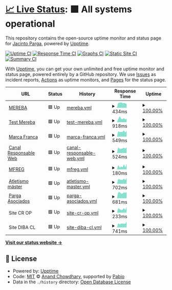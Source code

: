 # [📈 Live Status](https://jparga.github.io/upptime): <!--live status--> **🟩 All systems operational**

This repository contains the open-source uptime monitor and status page for [Jacinto Parga](https://jparga.github.io/upptime), powered by [Upptime](https://github.com/upptime/upptime).

[![Uptime CI](https://github.com/jparga/upptime/workflows/Uptime%20CI/badge.svg)](https://github.com/jparga/upptime/actions?query=workflow%3A%22Uptime+CI%22)
[![Response Time CI](https://github.com/jparga/upptime/workflows/Response%20Time%20CI/badge.svg)](https://github.com/jparga/upptime/actions?query=workflow%3A%22Response+Time+CI%22)
[![Graphs CI](https://github.com/jparga/upptime/workflows/Graphs%20CI/badge.svg)](https://github.com/jparga/upptime/actions?query=workflow%3A%22Graphs+CI%22)
[![Static Site CI](https://github.com/jparga/upptime/workflows/Static%20Site%20CI/badge.svg)](https://github.com/jparga/upptime/actions?query=workflow%3A%22Static+Site+CI%22)
[![Summary CI](https://github.com/jparga/upptime/workflows/Summary%20CI/badge.svg)](https://github.com/jparga/upptime/actions?query=workflow%3A%22Summary+CI%22)

With [Upptime](https://upptime.js.org), you can get your own unlimited and free uptime monitor and status page, powered entirely by a GitHub repository. We use [Issues](https://github.com/jparga/upptime/issues) as incident reports, [Actions](https://github.com/jparga/upptime/actions) as uptime monitors, and [Pages](https://jparga.github.io/upptime) for the status page.

<!--start: status pages-->
<!-- This summary is generated by Upptime (https://github.com/upptime/upptime) -->
<!-- Do not edit this manually, your changes will be overwritten -->
<!-- prettier-ignore -->
| URL | Status | History | Response Time | Uptime |
| --- | ------ | ------- | ------------- | ------ |
| <img alt="" src="https://icons.duckduckgo.com/ip3/www.mereba.com.ico" height="13"> [MEREBA](https://www.mereba.com) | 🟩 Up | [mereba.yml](https://github.com/jparga/upptime/commits/HEAD/history/mereba.yml) | <details><summary><img alt="Response time graph" src="./graphs/mereba/response-time-week.png" height="20"> 434ms</summary><br><a href="https://jparga.github.io/upptime/history/mereba"><img alt="Response time 1010" src="https://img.shields.io/endpoint?url=https%3A%2F%2Fraw.githubusercontent.com%2Fjparga%2Fupptime%2FHEAD%2Fapi%2Fmereba%2Fresponse-time.json"></a><br><a href="https://jparga.github.io/upptime/history/mereba"><img alt="24-hour response time 348" src="https://img.shields.io/endpoint?url=https%3A%2F%2Fraw.githubusercontent.com%2Fjparga%2Fupptime%2FHEAD%2Fapi%2Fmereba%2Fresponse-time-day.json"></a><br><a href="https://jparga.github.io/upptime/history/mereba"><img alt="7-day response time 434" src="https://img.shields.io/endpoint?url=https%3A%2F%2Fraw.githubusercontent.com%2Fjparga%2Fupptime%2FHEAD%2Fapi%2Fmereba%2Fresponse-time-week.json"></a><br><a href="https://jparga.github.io/upptime/history/mereba"><img alt="30-day response time 424" src="https://img.shields.io/endpoint?url=https%3A%2F%2Fraw.githubusercontent.com%2Fjparga%2Fupptime%2FHEAD%2Fapi%2Fmereba%2Fresponse-time-month.json"></a><br><a href="https://jparga.github.io/upptime/history/mereba"><img alt="1-year response time 1010" src="https://img.shields.io/endpoint?url=https%3A%2F%2Fraw.githubusercontent.com%2Fjparga%2Fupptime%2FHEAD%2Fapi%2Fmereba%2Fresponse-time-year.json"></a></details> | <details><summary><a href="https://jparga.github.io/upptime/history/mereba">100.00%</a></summary><a href="https://jparga.github.io/upptime/history/mereba"><img alt="All-time uptime 100.00%" src="https://img.shields.io/endpoint?url=https%3A%2F%2Fraw.githubusercontent.com%2Fjparga%2Fupptime%2FHEAD%2Fapi%2Fmereba%2Fuptime.json"></a><br><a href="https://jparga.github.io/upptime/history/mereba"><img alt="24-hour uptime 100.00%" src="https://img.shields.io/endpoint?url=https%3A%2F%2Fraw.githubusercontent.com%2Fjparga%2Fupptime%2FHEAD%2Fapi%2Fmereba%2Fuptime-day.json"></a><br><a href="https://jparga.github.io/upptime/history/mereba"><img alt="7-day uptime 100.00%" src="https://img.shields.io/endpoint?url=https%3A%2F%2Fraw.githubusercontent.com%2Fjparga%2Fupptime%2FHEAD%2Fapi%2Fmereba%2Fuptime-week.json"></a><br><a href="https://jparga.github.io/upptime/history/mereba"><img alt="30-day uptime 100.00%" src="https://img.shields.io/endpoint?url=https%3A%2F%2Fraw.githubusercontent.com%2Fjparga%2Fupptime%2FHEAD%2Fapi%2Fmereba%2Fuptime-month.json"></a><br><a href="https://jparga.github.io/upptime/history/mereba"><img alt="1-year uptime 100.00%" src="https://img.shields.io/endpoint?url=https%3A%2F%2Fraw.githubusercontent.com%2Fjparga%2Fupptime%2FHEAD%2Fapi%2Fmereba%2Fuptime-year.json"></a></details>
| <img alt="" src="https://icons.duckduckgo.com/ip3/mereba.com.es.ico" height="13"> [Test Mereba](https://mereba.com.es) | 🟩 Up | [test-mereba.yml](https://github.com/jparga/upptime/commits/HEAD/history/test-mereba.yml) | <details><summary><img alt="Response time graph" src="./graphs/test-mereba/response-time-week.png" height="20"> 918ms</summary><br><a href="https://jparga.github.io/upptime/history/test-mereba"><img alt="Response time 901" src="https://img.shields.io/endpoint?url=https%3A%2F%2Fraw.githubusercontent.com%2Fjparga%2Fupptime%2FHEAD%2Fapi%2Ftest-mereba%2Fresponse-time.json"></a><br><a href="https://jparga.github.io/upptime/history/test-mereba"><img alt="24-hour response time 877" src="https://img.shields.io/endpoint?url=https%3A%2F%2Fraw.githubusercontent.com%2Fjparga%2Fupptime%2FHEAD%2Fapi%2Ftest-mereba%2Fresponse-time-day.json"></a><br><a href="https://jparga.github.io/upptime/history/test-mereba"><img alt="7-day response time 918" src="https://img.shields.io/endpoint?url=https%3A%2F%2Fraw.githubusercontent.com%2Fjparga%2Fupptime%2FHEAD%2Fapi%2Ftest-mereba%2Fresponse-time-week.json"></a><br><a href="https://jparga.github.io/upptime/history/test-mereba"><img alt="30-day response time 965" src="https://img.shields.io/endpoint?url=https%3A%2F%2Fraw.githubusercontent.com%2Fjparga%2Fupptime%2FHEAD%2Fapi%2Ftest-mereba%2Fresponse-time-month.json"></a><br><a href="https://jparga.github.io/upptime/history/test-mereba"><img alt="1-year response time 901" src="https://img.shields.io/endpoint?url=https%3A%2F%2Fraw.githubusercontent.com%2Fjparga%2Fupptime%2FHEAD%2Fapi%2Ftest-mereba%2Fresponse-time-year.json"></a></details> | <details><summary><a href="https://jparga.github.io/upptime/history/test-mereba">100.00%</a></summary><a href="https://jparga.github.io/upptime/history/test-mereba"><img alt="All-time uptime 88.56%" src="https://img.shields.io/endpoint?url=https%3A%2F%2Fraw.githubusercontent.com%2Fjparga%2Fupptime%2FHEAD%2Fapi%2Ftest-mereba%2Fuptime.json"></a><br><a href="https://jparga.github.io/upptime/history/test-mereba"><img alt="24-hour uptime 100.00%" src="https://img.shields.io/endpoint?url=https%3A%2F%2Fraw.githubusercontent.com%2Fjparga%2Fupptime%2FHEAD%2Fapi%2Ftest-mereba%2Fuptime-day.json"></a><br><a href="https://jparga.github.io/upptime/history/test-mereba"><img alt="7-day uptime 100.00%" src="https://img.shields.io/endpoint?url=https%3A%2F%2Fraw.githubusercontent.com%2Fjparga%2Fupptime%2FHEAD%2Fapi%2Ftest-mereba%2Fuptime-week.json"></a><br><a href="https://jparga.github.io/upptime/history/test-mereba"><img alt="30-day uptime 99.90%" src="https://img.shields.io/endpoint?url=https%3A%2F%2Fraw.githubusercontent.com%2Fjparga%2Fupptime%2FHEAD%2Fapi%2Ftest-mereba%2Fuptime-month.json"></a><br><a href="https://jparga.github.io/upptime/history/test-mereba"><img alt="1-year uptime 88.56%" src="https://img.shields.io/endpoint?url=https%3A%2F%2Fraw.githubusercontent.com%2Fjparga%2Fupptime%2FHEAD%2Fapi%2Ftest-mereba%2Fuptime-year.json"></a></details>
| <img alt="" src="https://icons.duckduckgo.com/ip3/marcafranca.com.ico" height="13"> [Marca Franca](https://marcafranca.com) | 🟩 Up | [marca-franca.yml](https://github.com/jparga/upptime/commits/HEAD/history/marca-franca.yml) | <details><summary><img alt="Response time graph" src="./graphs/marca-franca/response-time-week.png" height="20"> 549ms</summary><br><a href="https://jparga.github.io/upptime/history/marca-franca"><img alt="Response time 603" src="https://img.shields.io/endpoint?url=https%3A%2F%2Fraw.githubusercontent.com%2Fjparga%2Fupptime%2FHEAD%2Fapi%2Fmarca-franca%2Fresponse-time.json"></a><br><a href="https://jparga.github.io/upptime/history/marca-franca"><img alt="24-hour response time 635" src="https://img.shields.io/endpoint?url=https%3A%2F%2Fraw.githubusercontent.com%2Fjparga%2Fupptime%2FHEAD%2Fapi%2Fmarca-franca%2Fresponse-time-day.json"></a><br><a href="https://jparga.github.io/upptime/history/marca-franca"><img alt="7-day response time 549" src="https://img.shields.io/endpoint?url=https%3A%2F%2Fraw.githubusercontent.com%2Fjparga%2Fupptime%2FHEAD%2Fapi%2Fmarca-franca%2Fresponse-time-week.json"></a><br><a href="https://jparga.github.io/upptime/history/marca-franca"><img alt="30-day response time 619" src="https://img.shields.io/endpoint?url=https%3A%2F%2Fraw.githubusercontent.com%2Fjparga%2Fupptime%2FHEAD%2Fapi%2Fmarca-franca%2Fresponse-time-month.json"></a><br><a href="https://jparga.github.io/upptime/history/marca-franca"><img alt="1-year response time 603" src="https://img.shields.io/endpoint?url=https%3A%2F%2Fraw.githubusercontent.com%2Fjparga%2Fupptime%2FHEAD%2Fapi%2Fmarca-franca%2Fresponse-time-year.json"></a></details> | <details><summary><a href="https://jparga.github.io/upptime/history/marca-franca">100.00%</a></summary><a href="https://jparga.github.io/upptime/history/marca-franca"><img alt="All-time uptime 99.96%" src="https://img.shields.io/endpoint?url=https%3A%2F%2Fraw.githubusercontent.com%2Fjparga%2Fupptime%2FHEAD%2Fapi%2Fmarca-franca%2Fuptime.json"></a><br><a href="https://jparga.github.io/upptime/history/marca-franca"><img alt="24-hour uptime 100.00%" src="https://img.shields.io/endpoint?url=https%3A%2F%2Fraw.githubusercontent.com%2Fjparga%2Fupptime%2FHEAD%2Fapi%2Fmarca-franca%2Fuptime-day.json"></a><br><a href="https://jparga.github.io/upptime/history/marca-franca"><img alt="7-day uptime 100.00%" src="https://img.shields.io/endpoint?url=https%3A%2F%2Fraw.githubusercontent.com%2Fjparga%2Fupptime%2FHEAD%2Fapi%2Fmarca-franca%2Fuptime-week.json"></a><br><a href="https://jparga.github.io/upptime/history/marca-franca"><img alt="30-day uptime 100.00%" src="https://img.shields.io/endpoint?url=https%3A%2F%2Fraw.githubusercontent.com%2Fjparga%2Fupptime%2FHEAD%2Fapi%2Fmarca-franca%2Fuptime-month.json"></a><br><a href="https://jparga.github.io/upptime/history/marca-franca"><img alt="1-year uptime 99.96%" src="https://img.shields.io/endpoint?url=https%3A%2F%2Fraw.githubusercontent.com%2Fjparga%2Fupptime%2FHEAD%2Fapi%2Fmarca-franca%2Fuptime-year.json"></a></details>
| <img alt="" src="https://icons.duckduckgo.com/ip3/canalresponsable.com.ico" height="13"> [Canal Responsable Web](https://canalresponsable.com) | 🟩 Up | [canal-responsable-web.yml](https://github.com/jparga/upptime/commits/HEAD/history/canal-responsable-web.yml) | <details><summary><img alt="Response time graph" src="./graphs/canal-responsable-web/response-time-week.png" height="20"> 524ms</summary><br><a href="https://jparga.github.io/upptime/history/canal-responsable-web"><img alt="Response time 583" src="https://img.shields.io/endpoint?url=https%3A%2F%2Fraw.githubusercontent.com%2Fjparga%2Fupptime%2FHEAD%2Fapi%2Fcanal-responsable-web%2Fresponse-time.json"></a><br><a href="https://jparga.github.io/upptime/history/canal-responsable-web"><img alt="24-hour response time 620" src="https://img.shields.io/endpoint?url=https%3A%2F%2Fraw.githubusercontent.com%2Fjparga%2Fupptime%2FHEAD%2Fapi%2Fcanal-responsable-web%2Fresponse-time-day.json"></a><br><a href="https://jparga.github.io/upptime/history/canal-responsable-web"><img alt="7-day response time 524" src="https://img.shields.io/endpoint?url=https%3A%2F%2Fraw.githubusercontent.com%2Fjparga%2Fupptime%2FHEAD%2Fapi%2Fcanal-responsable-web%2Fresponse-time-week.json"></a><br><a href="https://jparga.github.io/upptime/history/canal-responsable-web"><img alt="30-day response time 566" src="https://img.shields.io/endpoint?url=https%3A%2F%2Fraw.githubusercontent.com%2Fjparga%2Fupptime%2FHEAD%2Fapi%2Fcanal-responsable-web%2Fresponse-time-month.json"></a><br><a href="https://jparga.github.io/upptime/history/canal-responsable-web"><img alt="1-year response time 583" src="https://img.shields.io/endpoint?url=https%3A%2F%2Fraw.githubusercontent.com%2Fjparga%2Fupptime%2FHEAD%2Fapi%2Fcanal-responsable-web%2Fresponse-time-year.json"></a></details> | <details><summary><a href="https://jparga.github.io/upptime/history/canal-responsable-web">100.00%</a></summary><a href="https://jparga.github.io/upptime/history/canal-responsable-web"><img alt="All-time uptime 99.98%" src="https://img.shields.io/endpoint?url=https%3A%2F%2Fraw.githubusercontent.com%2Fjparga%2Fupptime%2FHEAD%2Fapi%2Fcanal-responsable-web%2Fuptime.json"></a><br><a href="https://jparga.github.io/upptime/history/canal-responsable-web"><img alt="24-hour uptime 100.00%" src="https://img.shields.io/endpoint?url=https%3A%2F%2Fraw.githubusercontent.com%2Fjparga%2Fupptime%2FHEAD%2Fapi%2Fcanal-responsable-web%2Fuptime-day.json"></a><br><a href="https://jparga.github.io/upptime/history/canal-responsable-web"><img alt="7-day uptime 100.00%" src="https://img.shields.io/endpoint?url=https%3A%2F%2Fraw.githubusercontent.com%2Fjparga%2Fupptime%2FHEAD%2Fapi%2Fcanal-responsable-web%2Fuptime-week.json"></a><br><a href="https://jparga.github.io/upptime/history/canal-responsable-web"><img alt="30-day uptime 100.00%" src="https://img.shields.io/endpoint?url=https%3A%2F%2Fraw.githubusercontent.com%2Fjparga%2Fupptime%2FHEAD%2Fapi%2Fcanal-responsable-web%2Fuptime-month.json"></a><br><a href="https://jparga.github.io/upptime/history/canal-responsable-web"><img alt="1-year uptime 99.98%" src="https://img.shields.io/endpoint?url=https%3A%2F%2Fraw.githubusercontent.com%2Fjparga%2Fupptime%2FHEAD%2Fapi%2Fcanal-responsable-web%2Fuptime-year.json"></a></details>
| <img alt="" src="https://icons.duckduckgo.com/ip3/mfreg.marcafranca.com.ico" height="13"> [MFREG](https://mfreg.marcafranca.com/robots.txt) | 🟩 Up | [mfreg.yml](https://github.com/jparga/upptime/commits/HEAD/history/mfreg.yml) | <details><summary><img alt="Response time graph" src="./graphs/mfreg/response-time-week.png" height="20"> 180ms</summary><br><a href="https://jparga.github.io/upptime/history/mfreg"><img alt="Response time 272" src="https://img.shields.io/endpoint?url=https%3A%2F%2Fraw.githubusercontent.com%2Fjparga%2Fupptime%2FHEAD%2Fapi%2Fmfreg%2Fresponse-time.json"></a><br><a href="https://jparga.github.io/upptime/history/mfreg"><img alt="24-hour response time 304" src="https://img.shields.io/endpoint?url=https%3A%2F%2Fraw.githubusercontent.com%2Fjparga%2Fupptime%2FHEAD%2Fapi%2Fmfreg%2Fresponse-time-day.json"></a><br><a href="https://jparga.github.io/upptime/history/mfreg"><img alt="7-day response time 180" src="https://img.shields.io/endpoint?url=https%3A%2F%2Fraw.githubusercontent.com%2Fjparga%2Fupptime%2FHEAD%2Fapi%2Fmfreg%2Fresponse-time-week.json"></a><br><a href="https://jparga.github.io/upptime/history/mfreg"><img alt="30-day response time 165" src="https://img.shields.io/endpoint?url=https%3A%2F%2Fraw.githubusercontent.com%2Fjparga%2Fupptime%2FHEAD%2Fapi%2Fmfreg%2Fresponse-time-month.json"></a><br><a href="https://jparga.github.io/upptime/history/mfreg"><img alt="1-year response time 272" src="https://img.shields.io/endpoint?url=https%3A%2F%2Fraw.githubusercontent.com%2Fjparga%2Fupptime%2FHEAD%2Fapi%2Fmfreg%2Fresponse-time-year.json"></a></details> | <details><summary><a href="https://jparga.github.io/upptime/history/mfreg">100.00%</a></summary><a href="https://jparga.github.io/upptime/history/mfreg"><img alt="All-time uptime 100.00%" src="https://img.shields.io/endpoint?url=https%3A%2F%2Fraw.githubusercontent.com%2Fjparga%2Fupptime%2FHEAD%2Fapi%2Fmfreg%2Fuptime.json"></a><br><a href="https://jparga.github.io/upptime/history/mfreg"><img alt="24-hour uptime 100.00%" src="https://img.shields.io/endpoint?url=https%3A%2F%2Fraw.githubusercontent.com%2Fjparga%2Fupptime%2FHEAD%2Fapi%2Fmfreg%2Fuptime-day.json"></a><br><a href="https://jparga.github.io/upptime/history/mfreg"><img alt="7-day uptime 100.00%" src="https://img.shields.io/endpoint?url=https%3A%2F%2Fraw.githubusercontent.com%2Fjparga%2Fupptime%2FHEAD%2Fapi%2Fmfreg%2Fuptime-week.json"></a><br><a href="https://jparga.github.io/upptime/history/mfreg"><img alt="30-day uptime 100.00%" src="https://img.shields.io/endpoint?url=https%3A%2F%2Fraw.githubusercontent.com%2Fjparga%2Fupptime%2FHEAD%2Fapi%2Fmfreg%2Fuptime-month.json"></a><br><a href="https://jparga.github.io/upptime/history/mfreg"><img alt="1-year uptime 100.00%" src="https://img.shields.io/endpoint?url=https%3A%2F%2Fraw.githubusercontent.com%2Fjparga%2Fupptime%2FHEAD%2Fapi%2Fmfreg%2Fuptime-year.json"></a></details>
| <img alt="" src="https://icons.duckduckgo.com/ip3/atletismomaster.es.ico" height="13"> [Atletismo máster](https://atletismomaster.es) | 🟩 Up | [atletismo-master.yml](https://github.com/jparga/upptime/commits/HEAD/history/atletismo-master.yml) | <details><summary><img alt="Response time graph" src="./graphs/atletismo-master/response-time-week.png" height="20"> 702ms</summary><br><a href="https://jparga.github.io/upptime/history/atletismo-master"><img alt="Response time 1079" src="https://img.shields.io/endpoint?url=https%3A%2F%2Fraw.githubusercontent.com%2Fjparga%2Fupptime%2FHEAD%2Fapi%2Fatletismo-master%2Fresponse-time.json"></a><br><a href="https://jparga.github.io/upptime/history/atletismo-master"><img alt="24-hour response time 937" src="https://img.shields.io/endpoint?url=https%3A%2F%2Fraw.githubusercontent.com%2Fjparga%2Fupptime%2FHEAD%2Fapi%2Fatletismo-master%2Fresponse-time-day.json"></a><br><a href="https://jparga.github.io/upptime/history/atletismo-master"><img alt="7-day response time 702" src="https://img.shields.io/endpoint?url=https%3A%2F%2Fraw.githubusercontent.com%2Fjparga%2Fupptime%2FHEAD%2Fapi%2Fatletismo-master%2Fresponse-time-week.json"></a><br><a href="https://jparga.github.io/upptime/history/atletismo-master"><img alt="30-day response time 815" src="https://img.shields.io/endpoint?url=https%3A%2F%2Fraw.githubusercontent.com%2Fjparga%2Fupptime%2FHEAD%2Fapi%2Fatletismo-master%2Fresponse-time-month.json"></a><br><a href="https://jparga.github.io/upptime/history/atletismo-master"><img alt="1-year response time 1079" src="https://img.shields.io/endpoint?url=https%3A%2F%2Fraw.githubusercontent.com%2Fjparga%2Fupptime%2FHEAD%2Fapi%2Fatletismo-master%2Fresponse-time-year.json"></a></details> | <details><summary><a href="https://jparga.github.io/upptime/history/atletismo-master">100.00%</a></summary><a href="https://jparga.github.io/upptime/history/atletismo-master"><img alt="All-time uptime 99.30%" src="https://img.shields.io/endpoint?url=https%3A%2F%2Fraw.githubusercontent.com%2Fjparga%2Fupptime%2FHEAD%2Fapi%2Fatletismo-master%2Fuptime.json"></a><br><a href="https://jparga.github.io/upptime/history/atletismo-master"><img alt="24-hour uptime 100.00%" src="https://img.shields.io/endpoint?url=https%3A%2F%2Fraw.githubusercontent.com%2Fjparga%2Fupptime%2FHEAD%2Fapi%2Fatletismo-master%2Fuptime-day.json"></a><br><a href="https://jparga.github.io/upptime/history/atletismo-master"><img alt="7-day uptime 100.00%" src="https://img.shields.io/endpoint?url=https%3A%2F%2Fraw.githubusercontent.com%2Fjparga%2Fupptime%2FHEAD%2Fapi%2Fatletismo-master%2Fuptime-week.json"></a><br><a href="https://jparga.github.io/upptime/history/atletismo-master"><img alt="30-day uptime 99.87%" src="https://img.shields.io/endpoint?url=https%3A%2F%2Fraw.githubusercontent.com%2Fjparga%2Fupptime%2FHEAD%2Fapi%2Fatletismo-master%2Fuptime-month.json"></a><br><a href="https://jparga.github.io/upptime/history/atletismo-master"><img alt="1-year uptime 99.30%" src="https://img.shields.io/endpoint?url=https%3A%2F%2Fraw.githubusercontent.com%2Fjparga%2Fupptime%2FHEAD%2Fapi%2Fatletismo-master%2Fuptime-year.json"></a></details>
| <img alt="" src="https://icons.duckduckgo.com/ip3/pargaasociados.es.ico" height="13"> [Parga Asociados](https://pargaasociados.es) | 🟩 Up | [parga-asociados.yml](https://github.com/jparga/upptime/commits/HEAD/history/parga-asociados.yml) | <details><summary><img alt="Response time graph" src="./graphs/parga-asociados/response-time-week.png" height="20"> 681ms</summary><br><a href="https://jparga.github.io/upptime/history/parga-asociados"><img alt="Response time 896" src="https://img.shields.io/endpoint?url=https%3A%2F%2Fraw.githubusercontent.com%2Fjparga%2Fupptime%2FHEAD%2Fapi%2Fparga-asociados%2Fresponse-time.json"></a><br><a href="https://jparga.github.io/upptime/history/parga-asociados"><img alt="24-hour response time 743" src="https://img.shields.io/endpoint?url=https%3A%2F%2Fraw.githubusercontent.com%2Fjparga%2Fupptime%2FHEAD%2Fapi%2Fparga-asociados%2Fresponse-time-day.json"></a><br><a href="https://jparga.github.io/upptime/history/parga-asociados"><img alt="7-day response time 681" src="https://img.shields.io/endpoint?url=https%3A%2F%2Fraw.githubusercontent.com%2Fjparga%2Fupptime%2FHEAD%2Fapi%2Fparga-asociados%2Fresponse-time-week.json"></a><br><a href="https://jparga.github.io/upptime/history/parga-asociados"><img alt="30-day response time 790" src="https://img.shields.io/endpoint?url=https%3A%2F%2Fraw.githubusercontent.com%2Fjparga%2Fupptime%2FHEAD%2Fapi%2Fparga-asociados%2Fresponse-time-month.json"></a><br><a href="https://jparga.github.io/upptime/history/parga-asociados"><img alt="1-year response time 896" src="https://img.shields.io/endpoint?url=https%3A%2F%2Fraw.githubusercontent.com%2Fjparga%2Fupptime%2FHEAD%2Fapi%2Fparga-asociados%2Fresponse-time-year.json"></a></details> | <details><summary><a href="https://jparga.github.io/upptime/history/parga-asociados">100.00%</a></summary><a href="https://jparga.github.io/upptime/history/parga-asociados"><img alt="All-time uptime 99.34%" src="https://img.shields.io/endpoint?url=https%3A%2F%2Fraw.githubusercontent.com%2Fjparga%2Fupptime%2FHEAD%2Fapi%2Fparga-asociados%2Fuptime.json"></a><br><a href="https://jparga.github.io/upptime/history/parga-asociados"><img alt="24-hour uptime 100.00%" src="https://img.shields.io/endpoint?url=https%3A%2F%2Fraw.githubusercontent.com%2Fjparga%2Fupptime%2FHEAD%2Fapi%2Fparga-asociados%2Fuptime-day.json"></a><br><a href="https://jparga.github.io/upptime/history/parga-asociados"><img alt="7-day uptime 100.00%" src="https://img.shields.io/endpoint?url=https%3A%2F%2Fraw.githubusercontent.com%2Fjparga%2Fupptime%2FHEAD%2Fapi%2Fparga-asociados%2Fuptime-week.json"></a><br><a href="https://jparga.github.io/upptime/history/parga-asociados"><img alt="30-day uptime 99.87%" src="https://img.shields.io/endpoint?url=https%3A%2F%2Fraw.githubusercontent.com%2Fjparga%2Fupptime%2FHEAD%2Fapi%2Fparga-asociados%2Fuptime-month.json"></a><br><a href="https://jparga.github.io/upptime/history/parga-asociados"><img alt="1-year uptime 99.34%" src="https://img.shields.io/endpoint?url=https%3A%2F%2Fraw.githubusercontent.com%2Fjparga%2Fupptime%2FHEAD%2Fapi%2Fparga-asociados%2Fuptime-year.json"></a></details>
| <img alt="" src="https://icons.duckduckgo.com/ip3/null.ico" height="13"> Site CR OP | 🟩 Up | [site-cr-op.yml](https://github.com/jparga/upptime/commits/HEAD/history/site-cr-op.yml) | <details><summary><img alt="Response time graph" src="./graphs/site-cr-op/response-time-week.png" height="20"> 233ms</summary><br><a href="https://jparga.github.io/upptime/history/site-cr-op"><img alt="Response time 396" src="https://img.shields.io/endpoint?url=https%3A%2F%2Fraw.githubusercontent.com%2Fjparga%2Fupptime%2FHEAD%2Fapi%2Fsite-cr-op%2Fresponse-time.json"></a><br><a href="https://jparga.github.io/upptime/history/site-cr-op"><img alt="24-hour response time 364" src="https://img.shields.io/endpoint?url=https%3A%2F%2Fraw.githubusercontent.com%2Fjparga%2Fupptime%2FHEAD%2Fapi%2Fsite-cr-op%2Fresponse-time-day.json"></a><br><a href="https://jparga.github.io/upptime/history/site-cr-op"><img alt="7-day response time 233" src="https://img.shields.io/endpoint?url=https%3A%2F%2Fraw.githubusercontent.com%2Fjparga%2Fupptime%2FHEAD%2Fapi%2Fsite-cr-op%2Fresponse-time-week.json"></a><br><a href="https://jparga.github.io/upptime/history/site-cr-op"><img alt="30-day response time 256" src="https://img.shields.io/endpoint?url=https%3A%2F%2Fraw.githubusercontent.com%2Fjparga%2Fupptime%2FHEAD%2Fapi%2Fsite-cr-op%2Fresponse-time-month.json"></a><br><a href="https://jparga.github.io/upptime/history/site-cr-op"><img alt="1-year response time 396" src="https://img.shields.io/endpoint?url=https%3A%2F%2Fraw.githubusercontent.com%2Fjparga%2Fupptime%2FHEAD%2Fapi%2Fsite-cr-op%2Fresponse-time-year.json"></a></details> | <details><summary><a href="https://jparga.github.io/upptime/history/site-cr-op">100.00%</a></summary><a href="https://jparga.github.io/upptime/history/site-cr-op"><img alt="All-time uptime 99.92%" src="https://img.shields.io/endpoint?url=https%3A%2F%2Fraw.githubusercontent.com%2Fjparga%2Fupptime%2FHEAD%2Fapi%2Fsite-cr-op%2Fuptime.json"></a><br><a href="https://jparga.github.io/upptime/history/site-cr-op"><img alt="24-hour uptime 100.00%" src="https://img.shields.io/endpoint?url=https%3A%2F%2Fraw.githubusercontent.com%2Fjparga%2Fupptime%2FHEAD%2Fapi%2Fsite-cr-op%2Fuptime-day.json"></a><br><a href="https://jparga.github.io/upptime/history/site-cr-op"><img alt="7-day uptime 100.00%" src="https://img.shields.io/endpoint?url=https%3A%2F%2Fraw.githubusercontent.com%2Fjparga%2Fupptime%2FHEAD%2Fapi%2Fsite-cr-op%2Fuptime-week.json"></a><br><a href="https://jparga.github.io/upptime/history/site-cr-op"><img alt="30-day uptime 100.00%" src="https://img.shields.io/endpoint?url=https%3A%2F%2Fraw.githubusercontent.com%2Fjparga%2Fupptime%2FHEAD%2Fapi%2Fsite-cr-op%2Fuptime-month.json"></a><br><a href="https://jparga.github.io/upptime/history/site-cr-op"><img alt="1-year uptime 99.92%" src="https://img.shields.io/endpoint?url=https%3A%2F%2Fraw.githubusercontent.com%2Fjparga%2Fupptime%2FHEAD%2Fapi%2Fsite-cr-op%2Fuptime-year.json"></a></details>
| <img alt="" src="https://icons.duckduckgo.com/ip3/null.ico" height="13"> Site DIBA CL | 🟩 Up | [site-diba-cl.yml](https://github.com/jparga/upptime/commits/HEAD/history/site-diba-cl.yml) | <details><summary><img alt="Response time graph" src="./graphs/site-diba-cl/response-time-week.png" height="20"> 741ms</summary><br><a href="https://jparga.github.io/upptime/history/site-diba-cl"><img alt="Response time 783" src="https://img.shields.io/endpoint?url=https%3A%2F%2Fraw.githubusercontent.com%2Fjparga%2Fupptime%2FHEAD%2Fapi%2Fsite-diba-cl%2Fresponse-time.json"></a><br><a href="https://jparga.github.io/upptime/history/site-diba-cl"><img alt="24-hour response time 1078" src="https://img.shields.io/endpoint?url=https%3A%2F%2Fraw.githubusercontent.com%2Fjparga%2Fupptime%2FHEAD%2Fapi%2Fsite-diba-cl%2Fresponse-time-day.json"></a><br><a href="https://jparga.github.io/upptime/history/site-diba-cl"><img alt="7-day response time 741" src="https://img.shields.io/endpoint?url=https%3A%2F%2Fraw.githubusercontent.com%2Fjparga%2Fupptime%2FHEAD%2Fapi%2Fsite-diba-cl%2Fresponse-time-week.json"></a><br><a href="https://jparga.github.io/upptime/history/site-diba-cl"><img alt="30-day response time 867" src="https://img.shields.io/endpoint?url=https%3A%2F%2Fraw.githubusercontent.com%2Fjparga%2Fupptime%2FHEAD%2Fapi%2Fsite-diba-cl%2Fresponse-time-month.json"></a><br><a href="https://jparga.github.io/upptime/history/site-diba-cl"><img alt="1-year response time 783" src="https://img.shields.io/endpoint?url=https%3A%2F%2Fraw.githubusercontent.com%2Fjparga%2Fupptime%2FHEAD%2Fapi%2Fsite-diba-cl%2Fresponse-time-year.json"></a></details> | <details><summary><a href="https://jparga.github.io/upptime/history/site-diba-cl">100.00%</a></summary><a href="https://jparga.github.io/upptime/history/site-diba-cl"><img alt="All-time uptime 99.80%" src="https://img.shields.io/endpoint?url=https%3A%2F%2Fraw.githubusercontent.com%2Fjparga%2Fupptime%2FHEAD%2Fapi%2Fsite-diba-cl%2Fuptime.json"></a><br><a href="https://jparga.github.io/upptime/history/site-diba-cl"><img alt="24-hour uptime 100.00%" src="https://img.shields.io/endpoint?url=https%3A%2F%2Fraw.githubusercontent.com%2Fjparga%2Fupptime%2FHEAD%2Fapi%2Fsite-diba-cl%2Fuptime-day.json"></a><br><a href="https://jparga.github.io/upptime/history/site-diba-cl"><img alt="7-day uptime 100.00%" src="https://img.shields.io/endpoint?url=https%3A%2F%2Fraw.githubusercontent.com%2Fjparga%2Fupptime%2FHEAD%2Fapi%2Fsite-diba-cl%2Fuptime-week.json"></a><br><a href="https://jparga.github.io/upptime/history/site-diba-cl"><img alt="30-day uptime 99.48%" src="https://img.shields.io/endpoint?url=https%3A%2F%2Fraw.githubusercontent.com%2Fjparga%2Fupptime%2FHEAD%2Fapi%2Fsite-diba-cl%2Fuptime-month.json"></a><br><a href="https://jparga.github.io/upptime/history/site-diba-cl"><img alt="1-year uptime 99.80%" src="https://img.shields.io/endpoint?url=https%3A%2F%2Fraw.githubusercontent.com%2Fjparga%2Fupptime%2FHEAD%2Fapi%2Fsite-diba-cl%2Fuptime-year.json"></a></details>

<!--end: status pages-->

[**Visit our status website →**](https://jparga.github.io/upptime)

## 📄 License

- Powered by: [Upptime](https://github.com/upptime/upptime)
- Code: [MIT](./LICENSE) © [Anand Chowdhary](https://anandchowdhary.com), supported by [Pabio](https://pabio.com)
- Data in the `./history` directory: [Open Database License](https://opendatacommons.org/licenses/odbl/1-0/)
